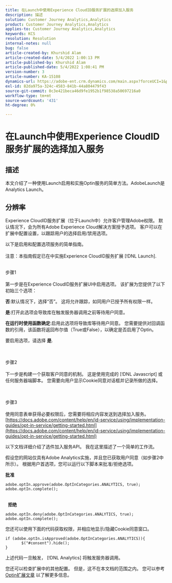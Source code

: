 ```yaml
---
title: 在Launch中使用Experience CloudID服务扩展的选择加入服务
description: 描述
solution: Customer Journey Analytics,Analytics
product: Customer Journey Analytics,Analytics
applies-to: Customer Journey Analytics,Analytics
keywords: KCS
resolution: Resolution
internal-notes: null
bug: false
article-created-by: Khurshid Alam
article-created-date: 5/4/2022 1:00:13 PM
article-published-by: Khurshid Alam
article-published-date: 5/4/2022 1:08:41 PM
version-number: 3
article-number: KA-15108
dynamics-url: https://adobe-ent.crm.dynamics.com/main.aspx?forceUCI=1&pagetype=entityrecord&etn=knowledgearticle&id=6c0ee821-aacb-ec11-a7b5-6045bd00dbbc
exl-id: 82da975a-324c-4583-841b-44a804479f43
source-git-commit: 0c3e421beca46d9fe1952b1f98538a50697216a0
workflow-type: tm+mt
source-wordcount: '431'
ht-degree: 0%

---
```


# 在Launch中使用Experience CloudID服务扩展的选择加入服务

## 描述


本文介绍了一种使用Launch启用和实施Optin服务的简单方法。AdobeLaunch是Analytics Launch。


## 分辨率


Experience CloudID服务扩展（位于Launch中）允许客户管理Adobe权限。 默认情况下，会为所有Adobe Experience Cloud解决方案授予选项。 客户可以在扩展中配置设置，以跟踪用户的选择启用/禁用选项。

以下是启用和配置选项服务的简单指南。
<br><br>注意：本指南假定已在中实施Experience CloudID服务扩展 [!DNL Launch].<br><br>

步骤1<br><br>
第一步是在Experience CloudID服务扩展UI中启用选项。 该扩展为您提供了以下初始三个选项：

<b>否</b>:默认情况下，选择“否”。 这将允许跟踪，如同用户已授予所有权限一样。

<b>是</b>:打开此选项会导致库在触发服务器调用之前等待用户同意。

<b>在运行时使用函数确定</b>:启用此选项将导致库等待用户同意。 您需要提供对回调函数的引用，该函数将返回布尔值（True或False），以确定是否启用了Optin。

要启用选项，请选择 <b>是</b>.


<br><br>步骤2<br><br>
下一步是构建一个获取客户同意的机制。 这是使用完成的 [!DNL Javascript] 或任何服务器端脚本。 您需要向用户显示Cookie同意对话框并记录所做的选择。


<br><br>步骤3<br><br>
使用同意表单获得必要权限后，您需要将相应内容发送到选择加入服务。
[https://docs.adobe.com/content/help/en/id-service/using/implementation-guides/opt-in-service/getting-started.html](https://docs.adobe.com/content/help/en/id-service/using/implementation-guides/opt-in-service/getting-started.html)

以下文档详细介绍了选件加入服务API。 我在这里描述了一个简单的工作流。

假设您的网站仅具有Adobe Analytics实施，并且您已获取用户同意（如步骤2中所示）。 根据用户首选项，您可以运行以下脚本来批准/拒绝选项。

<b>批准</b>


```
adobe.optIn.approve(adobe.OptInCategories.ANALYTICS, true);
adobe.optIn.complete();
```


<br> 
<b>拒绝</b>


```
adobe.optIn.deny(adobe.OptInCategories.ANALYTICS, true);
adobe.optIn.complete();
```


您还可以使用下面的代码获取权限，并相应地显示/隐藏Cookie同意窗口。


```
if (adobe.optIn.isApproved(adobe.OptInCategories.ANALYTICS)){
       $("#consent").hide();
}
```


上述代码一旦触发， [!DNL Analytics] 将触发服务器调用。

您还可以检查扩展中的其他配置。 但是，这不在本文档的范围之内。 您可以参考 [Optin扩展文章](https://docs.adobe.com/content/help/en/id-service/using/implementation-guides/opt-in-service/launch.html) 以了解更多信息。
